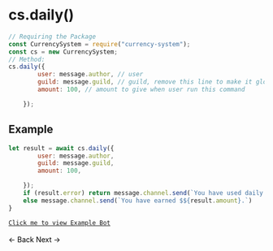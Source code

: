 # cs.daily()
```js
// Requiring the Package
const CurrencySystem = require("currency-system");
const cs = new CurrencySystem;
// Method:
cs.daily({
        user: message.author, // user
        guild: message.guild, // guild, remove this line to make it global
        amount: 100, // amount to give when user run this command

    });
```
## Example
```js
let result = await cs.daily({
        user: message.author,
        guild: message.guild,
        amount: 100,

    });
    if (result.error) return message.channel.send(`You have used daily recently Try again in ${result.time}`);
    else message.channel.send(`You have earned $${result.amount}.`)
}
```
[`Click me to view Example Bot`](https://github.com/BIntelligent/currency-system/tree/main/ExampleBot) <br><br>
<a href="https://bintelligent.github.io/currency-system/examples/hafly" class="button"><- Back</a>
<a href="https://bintelligent.github.io/currency-system/examples/weekly" class="button">Next -></a> <br><br><br>
<style>
.button {
    -webkit-appearance: button;
    -moz-appearance: button;
    appearance: button;
    text-align: center;
    text-decoration: none;
    color: initial;
}
 </style>

